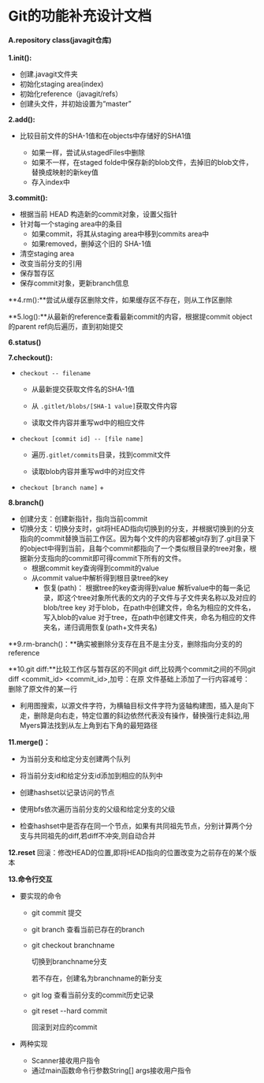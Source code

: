 # Git的功能补充设计文档

#### A.repository class(javagit仓库)

 **1.init():**

- 创建.javagit文件夹
- 初始化staging area(index)
- 初始化reference（javagit/refs）
- 创建头文件，并初始设置为“master”

**2.add():**

- 比较目前文件的SHA-1值和在objects中存储好的SHA1值

  - 如果一样，尝试从stagedFiles中删除
  - 如果不一样，在staged folde中保存新的blob文件，去掉旧的blob文件，替换成映射的新key值
  - 存入index中

**3.commit():**

- 根据当前 HEAD 构造新的commit对象，设置父指针
- 针对每一个staging area中的条目
  - 如果commit，将其从staging area中移到commits area中
  - 如果removed，删掉这个旧的 SHA-1值
- 清空staging area
- 改变当前分支的引用
- 保存暂存区
- 保存commit对象，更新branch信息

**4.rm():**尝试从缓存区删除文件，如果缓存区不存在，则从工作区删除

**5.log():**从最新的reference查看最新commit的内容，根据提commit object的parent ref向后遍历，直到初始提交

**6.status()**

**7.checkout():**

- `checkout -- filename`

  - 从最新提交获取文件名的SHA-1值

  - 从 `.gitlet/blobs/[SHA-1 value]`获取文件内容

  - 读取文件内容并重写wd中的相应文件

- `checkout [commit id] -- [file name]`

  - 遍历`.gitlet/commits`目录，找到commit文件

  - 读取blob内容并重写wd中的对应文件

- `checkout [branch name]` +

**8.branch()**

- 创建分支：创建新指针，指向当前commit
- 切换分支：切换分支时，git将HEAD指向切换到的分支，并根据切换到的分支指向的commit替换当前工作区。因为每个文件的内容都被git存到了.git目录下的object中得到当前，且每个commit都指向了一个类似根目录的tree对象，根据新分支指向的commit即可得commit下所有的文件。
  - 根据commit key查询得到commit的value
  - 从commit value中解析得到根目录tree的key
    - 恢复(path)：
      根据tree的key查询得到value
      解析value中的每一条记录，即这个tree对象所代表的文内的子文件与子文件夹名称以及对应的blob/tree key
      对于blob，在path中创建文件，命名为相应的文件名，写入blob的value
      对于tree，在path中创建文件夹，命名为相应的文件夹名，递归调用恢复(path+文件夹名)

**9.rm-branch()：**确实被删除分支存在且不是主分支，删除指向分支的的reference

**10.git diff:**比较工作区与暂存区的不同git diff,比较两个commit之间的不同git diff <commit_id> <commit_id>,加号：在原 文件基础上添加了一行内容减号：删除了原文件的某一行

- 利用图搜索，以源文件字符，为横轴目标文件字符为竖轴构建图，插入是向下走，删除是向右走，特定位置的斜边依然代表没有操作，替换强行走斜边,用Myers算法找到从左上角到右下角的最短路径

**11.merge()：**

- 为当前分支和给定分支创建两个队列
- 将当前分支id和给定分支id添加到相应的队列中

- 创建hashset以记录访问的节点
- 使用bfs依次遍历当前分支的父级和给定分支的父级
- 检查hashset中是否存在同一个节点，如果有共同祖先节点，分别计算两个分支与共同祖先的diff,若diff不冲突,则自动合并

**12.reset** 回滚：修改HEAD的位置,即将HEAD指向的位置改变为之前存在的某个版本

**13.命令行交互**

- 要实现的命令

  - git commit 提交

  - git branch 查看当前已存在的branch

  - git checkout branchname

    切换到branchname分支

    若不存在，创建名为branchname的新分支

  - git log 查看当前分支的commit历史记录

  - git reset --hard commit

    回滚到对应的commit

- 两种实现

  - Scanner接收用户指令
  - 通过main函数命令行参数String[] args接收用户指令



